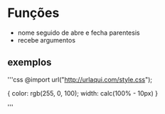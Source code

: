 # Funções

* nome seguido de abre e fecha parentesis
* recebe argumentos

## exemplos

'''css
@import url("http://urlaqui.com/style.css");

{
    color: rgb(255, 0, 100);
    width: calc(100% - 10px)
}

'''